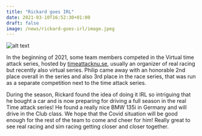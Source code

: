 ```yaml
---
title: "Rickard goes IRL"
date: 2021-03-10T16:52:30+01:00
draft: false
image: /news/rickard-goes-irl/image.jpeg
---
```

![alt text](/news/rickard-goes-irl/image.jpeg)

In the beginning of 2021, some team members competed in the Virtual time attack series, hosted by [timeattacknu.se](https://timeattacknu.se), usually an organizer of real racing but recently also virtual series. Philip came away with an honorable 2nd place overall in the series and also 3rd place in the race series, that was run as a separate competition next to the time attack series.

During the season, Rickard found the idea of doing it IRL so intriguing that he bought a car and is now preparing for driving a full season in the real Time attack series! He found a really nice BMW 135i in Germany and will drive in the Club class. We hope that the Covid situation will be good enough for the rest of the team to come and cheer for him! Really great to see real racing and sim racing getting closer and closer together.
